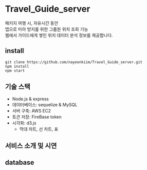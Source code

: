 # Travel_Guide_server
패키지 여행 시, 자유시간 동안 <br/>
앱으로 미아 방지를 위한 그룹원 위치 조회 기능 <br/>
웹에서 가이드에게 쌓인 위치 데이터 분석 정보를 제공합니다.


## install
```
git clone https://github.com/nayeonkiim/Travel_Guide_server.git
npm install
npm start
```

## 기술 스택
* Node.js & express<br/>
* 데이터베이스: sequelize & MySQL<br/>
* 서버 구축: AWS EC2<br/>
* 토큰 저장: FireBase token<br/>
* 시각화: d3.js
  * 막대 차트, 선 차트, 표
 
## 서비스 소개 및 시연

## database


